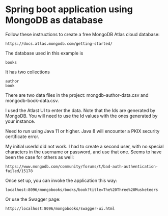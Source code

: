 # Spring boot application using MongoDB as database

Follow these instructions to create a free MongoDB Atlas cloud database:

    https://docs.atlas.mongodb.com/getting-started/

The database used in this example is 
    
    books
It has two collections
    
    author
    book

There are two data files in the project:
mongdb-author-data.csv and mongodb-book-data.csv.

I used the Atlast UI to enter the data. Note that the Ids are generated by MongoDB. 
You will need to use the Id values with the ones generated by your instance. 

Need to run using Java 11 or higher. 
Java 8 will encounter a PKIX security certificate error.

My initial userId did not work. 
I had to create a second user, with no special characters in the username or password, and use that one.
Seems to have been the case for others as well:

    https://www.mongodb.com/community/forums/t/bad-auth-authentication-failed/15178

Once set up, you can invoke the application this way:

    localhost:8096/mongobooks/books/book?title=The%20Three%20Musketeers

Or use the Swagger page:

    http://localhost:8096/mongobooks/swagger-ui.html





